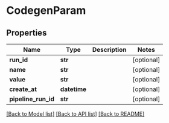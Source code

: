 # CodegenParam

## Properties
Name | Type | Description | Notes
------------ | ------------- | ------------- | -------------
**run_id** | **str** |  | [optional] 
**name** | **str** |  | [optional] 
**value** | **str** |  | [optional] 
**create_at** | **datetime** |  | [optional] 
**pipeline_run_id** | **str** |  | [optional] 

[[Back to Model list]](../README.md#documentation-for-models) [[Back to API list]](../README.md#documentation-for-api-endpoints) [[Back to README]](../README.md)


